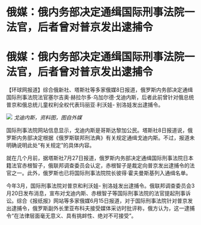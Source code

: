 # 俄媒：俄内务部决定通缉国际刑事法院一法官，后者曾对普京发出逮捕令

# 俄媒：俄内务部决定通缉国际刑事法院一法官，后者曾对普京发出逮捕令

【环球网报道】综合俄新社、塔斯社等多家俄媒8日报道，俄罗斯内务部决定通缉国际刑事法院法官塞尔吉奥·赫拉尔多·乌加尔德·戈迪内斯，后者此前曾针对俄总统普京和俄总统儿童权利全权代表玛丽亚∙利沃娃-
别洛娃发出逮捕令。

![](https://inews.gtimg.com/om_bt/ObPZP2C3VNr6tcft_the7E-8t-fKQaGPiSr6C01sMJVLIAA/1000)
_戈迪内斯，资料图，图自外媒_

国际刑事法院网站信息显示，戈迪内斯是哥斯达黎加公民。塔斯社8日报道说，俄罗斯内务部决定根据《俄罗斯联邦刑法典》有关规定通缉戈迪内斯。不过，报道未明确说明此处“有关规定”的具体内容。

就在几个月前，据塔斯社7月27日报道，俄罗斯内务部决定通缉国际刑事法院日本籍法官赤根智子，俄联邦调查委员会认定，赤根智子是裁定向普京发出逮捕令的法官之一。此外，俄罗斯也已将国际刑事法院院长彼得·霍夫曼斯基列入通缉名单。

今年3月，国际刑事法院对普京和利沃娃-
别洛娃发出逮捕令。俄联邦调查委员会3月20日发布消息，宣布对戈迪内斯、赤根智子等国际刑事法院的法官提起刑事诉讼。综合《报纸报》网站等多家俄媒6月15日报道，对于国际刑事法院针对普京发出逮捕令，俄罗斯副外长里亚布科夫接受媒体采访时批评称，俄方认为，这一逮捕令“在法律层面毫无意义、具有挑衅性、绝对不可接受”。

